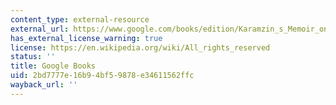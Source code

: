 ```yaml
---
content_type: external-resource
external_url: https://www.google.com/books/edition/Karamzin_s_Memoir_on_Ancient_and_Modern/Pw64lqQ6IX4C?hl=en&gbpv=1
has_external_license_warning: true
license: https://en.wikipedia.org/wiki/All_rights_reserved
status: ''
title: Google Books
uid: 2bd7777e-16b9-4bf5-9878-e34611562ffc
wayback_url: ''
---
```

